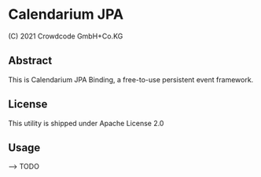 # Calendarium JPA   

(C) 2021 Crowdcode GmbH+Co.KG

## Abstract

This is Calendarium JPA Binding, a free-to-use persistent event framework.

## License

This utility is shipped under Apache License 2.0 

## Usage

--> TODO